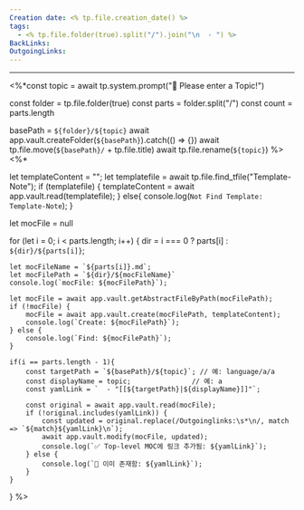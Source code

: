 ```yaml
---
Creation date: <% tp.file.creation_date() %>
tags:
  - <% tp.file.folder(true).split("/").join("\n  - ") %>
BackLinks: 
OutgoingLinks:
---
```

---
<%*const topic = await tp.system.prompt("📘 Please enter a Topic!")

const folder = tp.file.folder(true)
const parts = folder.split("/")
const count = parts.length

basePath = `${folder}/${topic}`
await app.vault.createFolder(`${basePath}`).catch(() => {})
await tp.file.move(`${basePath}/` + tp.file.title)
await tp.file.rename(`${topic}`)
%>
<%*

let templateContent = "";
let templatefile = await tp.file.find_tfile("Template-Note");
if (templatefile) {
	templateContent = await app.vault.read(templatefile);
} else{
	console.log(`Not Find Template: Template-Note`);
}

let mocFile = null

for (let i = 0; i < parts.length; i++) {
	dir = i === 0 ? parts[i] : `${dir}/${parts[i]}`;
	
	let mocFileName = `${parts[i]}.md`;
	let mocFilePath = `${dir}/${mocFileName}`
	console.log(`mocFile: ${mocFilePath}`);
	
	let mocFile = await app.vault.getAbstractFileByPath(mocFilePath);
	if (!mocFile) {
		mocFile = await app.vault.create(mocFilePath, templateContent);
		console.log(`Create: ${mocFilePath}`);
	} else {
		console.log(`Find: ${mocFilePath}`);
	}

	if(i == parts.length - 1){
		const targetPath = `${basePath}/${topic}`; // 예: language/a/a
		const displayName = topic;               // 예: a
		const yamlLink = `  - "[[${targetPath}|${displayName}]]"`;
		
		const original = await app.vault.read(mocFile);
		if (!original.includes(yamlLink)) {
			const updated = original.replace(/Outgoinglinks:\s*\n/, match => `${match}${yamlLink}\n`);
			await app.vault.modify(mocFile, updated);
			console.log(`✅ Top-level MOC에 링크 추가됨: ${yamlLink}`);
		} else {
			console.log(`🔁 이미 존재함: ${yamlLink}`);
		}
	}
}
%>